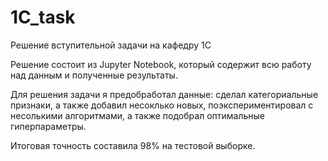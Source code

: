 # 1C_task
Решение вступительной задачи на кафедру 1С

Решение состоит из Jupyter Notebook, который содержит всю работу над данным и полученные результаты. 

Для решения задачи я предобработал данные: сделал категориальные признаки, а также добавил несоклько новых, поэкспериментировал с несолькими алгоритмами, а также подобрал оптимальные гиперпараметры. 

Итоговая точность составила 98% на тестовой выборке.
